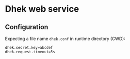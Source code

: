 # Dhek web service

## Configuration

Expecting a file name `dhek.conf` in runtime directory (CWD):

```
dhek.secret.key=abcdef
dhek.request.timeout=5s
```
